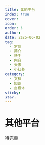 ```yaml
---
title: 其他平台
index: true
cover: 
icon: 
order: 6
author: 
date: 2025-06-02
tag:
  - 定位
  - 简介
  - 快手
  - 内容
  - 头像
  - 小红书
category:
  - 文档
  - 知识
  - 自媒体
sticky: 
star: 
---
```


# 其他平台

待完善
